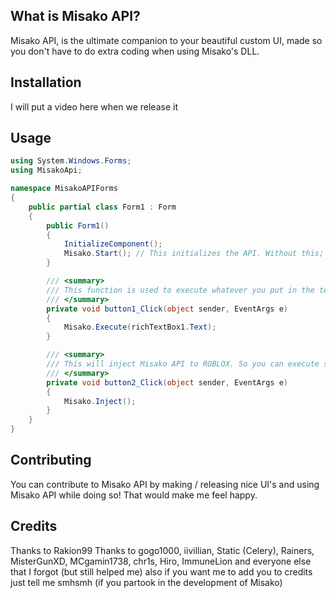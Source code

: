 ## What is Misako API?

Misako API, is the ultimate companion to your beautiful custom UI, made so you don't have to do extra coding when using Misako's DLL.

## Installation

I will put a video here when we release it

## Usage

```cs
using System.Windows.Forms;
using MisakoApi;

namespace MisakoAPIForms
{
    public partial class Form1 : Form
    {
        public Form1()
        {
            InitializeComponent();
            Misako.Start(); // This initializes the API. Without this; you cannot use Misako API.
        }

        /// <summary>
        /// This function is used to execute whatever you put in the textbox. It will execute the given string, which can be something like a richTextBox, for example you'd put Misako.Execute(RichTextBox1.Text);
        /// </summary>
        private void button1_Click(object sender, EventArgs e)
        {
            Misako.Execute(richTextBox1.Text);
        }

        /// <summary>
        /// This will inject Misako API to ROBLOX. So you can execute scripts.
        /// </summary>
        private void button2_Click(object sender, EventArgs e)
        {
            Misako.Inject();
        }
    }
}

```

## Contributing
You can contribute to Misako API by making / releasing nice UI's and using Misako API while doing so! That would make me feel happy.

## Credits

Thanks to Rakion99
Thanks to gogo1000, iivillian, Static (Celery), Rainers, MisterGunXD, MCgamin1738, chr1s, Hiro, ImmuneLion and everyone else that I forgot (but still helped me)
also if you want me to add you to credits just tell me smhsmh (if you partook in the development of Misako)
